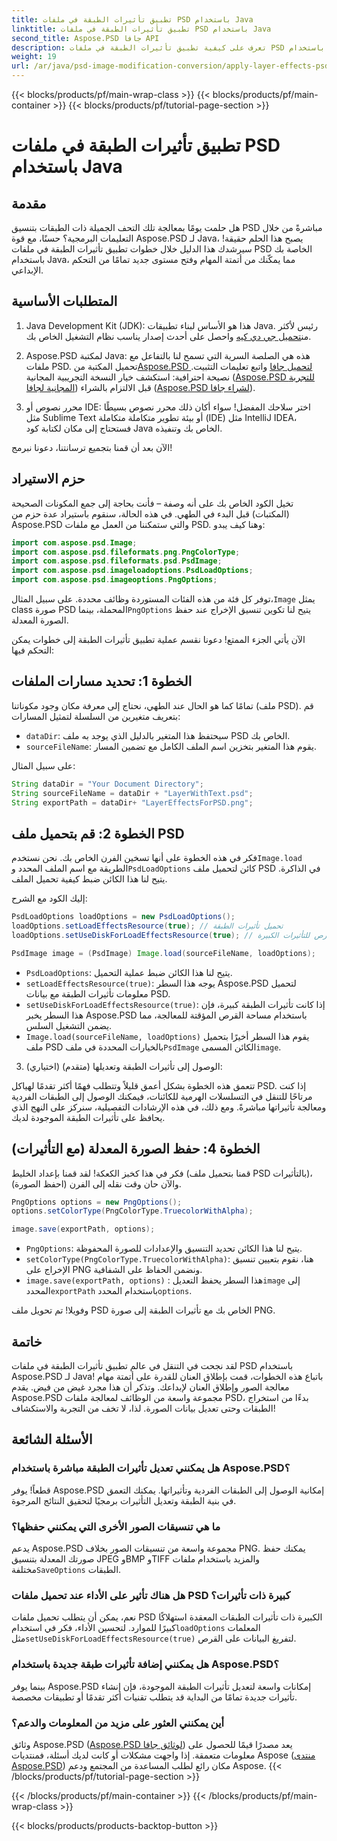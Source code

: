 ```yaml
---
title: تطبيق تأثيرات الطبقة في ملفات PSD باستخدام Java
linktitle: تطبيق تأثيرات الطبقة في ملفات PSD باستخدام Java
second_title: Aspose.PSD جافا API
description: تعرف على كيفية تطبيق تأثيرات الطبقة في ملفات PSD باستخدام Aspose.PSD لـ Java. يغطي هذا البرنامج التعليمي تحميل ملفات PSD والوصول إلى الطبقات وحفظ الصورة المعدلة.
weight: 19
url: /ar/java/psd-image-modification-conversion/apply-layer-effects-psd-files/
---
```


{{< blocks/products/pf/main-wrap-class >}}
{{< blocks/products/pf/main-container >}}
{{< blocks/products/pf/tutorial-page-section >}}

# تطبيق تأثيرات الطبقة في ملفات PSD باستخدام Java

## مقدمة

هل حلمت يومًا بمعالجة تلك التحف الجميلة ذات الطبقات بتنسيق PSD مباشرةً من خلال التعليمات البرمجية؟ حسنًا، مع قوة Aspose.PSD لـ Java، يصبح هذا الحلم حقيقة! سيرشدك هذا الدليل خلال خطوات تطبيق تأثيرات الطبقة في ملفات PSD الخاصة بك باستخدام Java، مما يمكّنك من أتمتة المهام وفتح مستوى جديد تمامًا من التحكم الإبداعي. 

## المتطلبات الأساسية

1.  Java Development Kit (JDK): هذا هو الأساس لبناء تطبيقات Java. رئيس لأكثر من[تحميل جي دي كيه](https://www.oracle.com/java/technologies/javase/downloads/) واحصل على أحدث إصدار يناسب نظام التشغيل الخاص بك.

2.  Aspose.PSD لمكتبة Java: هذه هي الصلصة السرية التي تسمح لنا بالتفاعل مع ملفات PSD. تحميل المكتبة من[Aspose.PSD لتحميل جافا](https://releases.aspose.com/psd/java/) واتبع تعليمات التثبيت. نصيحة احترافية: استكشف خيار النسخة التجريبية المجانية ([Aspose.PSD للتجربة المجانية لجافا](https://releases.aspose.com/)) قبل الالتزام بالشراء ([Aspose.PSD لشراء جافا](https://purchase.aspose.com/buy)).

3. محرر نصوص أو IDE: اختر سلاحك المفضل! سواء أكان ذلك محرر نصوص بسيطًا مثل Sublime Text أو بيئة تطوير متكاملة متكاملة (IDE) مثل IntelliJ IDEA، فستحتاج إلى مكان لكتابة كود Java الخاص بك وتنفيذه.

الآن بعد أن قمنا بتجميع ترسانتنا، دعونا نبرمج!

## حزم الاستيراد

تخيل الكود الخاص بك على أنه وصفة – فأنت بحاجة إلى جمع المكونات الصحيحة (المكتبات) قبل البدء في الطهي. في هذه الحالة، سنقوم باستيراد عدة حزم من Aspose.PSD والتي ستمكننا من العمل مع ملفات PSD. وهنا كيف يبدو:

```java
import com.aspose.psd.Image;
import com.aspose.psd.fileformats.png.PngColorType;
import com.aspose.psd.fileformats.psd.PsdImage;
import com.aspose.psd.imageloadoptions.PsdLoadOptions;
import com.aspose.psd.imageoptions.PngOptions;
```

 توفر كل فئة من هذه الفئات المستوردة وظائف محددة. على سبيل المثال،`Image` يمثل class صورة PSD المحملة، بينما`PngOptions` يتيح لنا تكوين تنسيق الإخراج عند حفظ الصورة المعدلة.

الآن يأتي الجزء الممتع! دعونا نقسم عملية تطبيق تأثيرات الطبقة إلى خطوات يمكن التحكم فيها:

## الخطوة 1: تحديد مسارات الملفات

تمامًا كما هو الحال عند الطهي، نحتاج إلى معرفة مكان وجود مكوناتنا (ملف PSD). قم بتعريف متغيرين من السلسلة لتمثيل المسارات:

- `dataDir`: سيحتفظ هذا المتغير بالدليل الذي يوجد به ملف PSD الخاص بك. 
- `sourceFileName`: يقوم هذا المتغير بتخزين اسم الملف الكامل مع تضمين المسار.

على سبيل المثال:

```java
String dataDir = "Your Document Directory";
String sourceFileName = dataDir + "LayerWithText.psd";
String exportPath = dataDir+ "LayerEffectsForPSD.png";
```

## الخطوة 2: قم بتحميل ملف PSD

 فكر في هذه الخطوة على أنها تسخين الفرن الخاص بك. نحن نستخدم`Image.load` الطريقة مع اسم الملف المحدد و`PsdLoadOptions` كائن لتحميل ملف PSD في الذاكرة. يتيح لنا هذا الكائن ضبط كيفية تحميل الملف.

إليك الكود مع الشرح:

```java
PsdLoadOptions loadOptions = new PsdLoadOptions();
loadOptions.setLoadEffectsResource(true); // تحميل تأثيرات الطبقة
loadOptions.setUseDiskForLoadEffectsResource(true); // استخدم مساحة القرص للتأثيرات الكبيرة

PsdImage image = (PsdImage) Image.load(sourceFileName, loadOptions);
```

- `PsdLoadOptions`: يتيح لنا هذا الكائن ضبط عملية التحميل.
- `setLoadEffectsResource(true)`: يوجه هذا السطر Aspose.PSD لتحميل معلومات تأثيرات الطبقة مع بيانات PSD. 
- `setUseDiskForLoadEffectsResource(true)`: إذا كانت تأثيرات الطبقة كبيرة، فإن هذا السطر يخبر Aspose.PSD باستخدام مساحة القرص المؤقتة للمعالجة، مما يضمن التشغيل السلس.
- `Image.load(sourceFileName, loadOptions)` يقوم هذا السطر أخيرًا بتحميل ملف PSD بالخيارات المحددة في ملف`PsdImage` الكائن المسمى`image`.

3. (اختياري) الوصول إلى تأثيرات الطبقة وتعديلها (متقدم):

تتعمق هذه الخطوة بشكل أعمق قليلاً وتتطلب فهمًا أكثر تقدمًا لهياكل PSD. إذا كنت مرتاحًا للتنقل في التسلسلات الهرمية للكائنات، فيمكنك الوصول إلى الطبقات الفردية ومعالجة تأثيراتها مباشرةً. ومع ذلك، في هذه الإرشادات التفصيلية، سنركز على النهج الذي يحافظ على تأثيرات الطبقة الموجودة لديك.
## الخطوة 4: حفظ الصورة المعدلة (مع التأثيرات)

فكر في هذا كخبز الكعكة! لقد قمنا بإعداد الخليط (قمنا بتحميل ملف PSD بالتأثيرات)، والآن حان وقت نقله إلى الفرن (احفظ الصورة). 

```java
PngOptions options = new PngOptions();
options.setColorType(PngColorType.TruecolorWithAlpha);

image.save(exportPath, options);
```

- `PngOptions`: يتيح لنا هذا الكائن تحديد التنسيق والإعدادات للصورة المحفوظة.
- `setColorType(PngColorType.TruecolorWithAlpha)`: هنا، نقوم بتعيين تنسيق الإخراج على PNG ونضمن الحفاظ على الشفافية.
- `image.save(exportPath, options)` : هذا السطر يحفظ التعديل`image` إلى المحدد`exportPath` باستخدام المحدد`options`.

وفويلا! تم تحويل ملف PSD الخاص بك مع تأثيرات الطبقة إلى صورة PNG.

## خاتمة

لقد نجحت في التنقل في عالم تطبيق تأثيرات الطبقة في ملفات PSD باستخدام Aspose.PSD لـ Java! باتباع هذه الخطوات، قمت بإطلاق العنان للقدرة على أتمتة مهام معالجة الصور وإطلاق العنان لإبداعك. وتذكر أن هذا مجرد غيض من فيض. يقدم Aspose.PSD مجموعة واسعة من الوظائف لمعالجة ملفات PSD، بدءًا من استخراج الطبقات وحتى تعديل بيانات الصورة. لذا، لا تخف من التجربة والاستكشاف!

## الأسئلة الشائعة

### هل يمكنني تعديل تأثيرات الطبقة مباشرة باستخدام Aspose.PSD؟
قطعاً! يوفر Aspose.PSD إمكانية الوصول إلى الطبقات الفردية وتأثيراتها. يمكنك التعمق في بنية الطبقة وتعديل التأثيرات برمجيًا لتحقيق النتائج المرجوة. 

### ما هي تنسيقات الصور الأخرى التي يمكنني حفظها؟
 يدعم Aspose.PSD مجموعة واسعة من تنسيقات الصور بخلاف PNG. يمكنك حفظ صورتك المعدلة بتنسيق JPEG وBMP وTIFF والمزيد باستخدام ملفات مختلفة`SaveOptions` الطبقات.

### هل هناك تأثير على الأداء عند تحميل ملفات PSD كبيرة ذات تأثيرات؟
 نعم، يمكن أن يتطلب تحميل ملفات PSD الكبيرة ذات تأثيرات الطبقات المعقدة استهلاكًا كبيرًا للموارد. لتحسين الأداء، فكر في استخدام`loadOptions` المعلمات مثل`setUseDiskForLoadEffectsResource(true)` لتفريغ البيانات على القرص.

### هل يمكنني إضافة تأثيرات طبقة جديدة باستخدام Aspose.PSD؟
بينما يوفر Aspose.PSD إمكانات واسعة لتعديل تأثيرات الطبقة الموجودة، فإن إنشاء تأثيرات جديدة تمامًا من البداية قد يتطلب تقنيات أكثر تقدمًا أو تطبيقات مخصصة.

### أين يمكنني العثور على مزيد من المعلومات والدعم؟
وثائق Aspose.PSD ([Aspose.PSD لوثائق جافا](https://reference.aspose.com/psd/java/)) يعد مصدرًا قيمًا للحصول على معلومات متعمقة. إذا واجهت مشكلات أو كانت لديك أسئلة، فمنتديات Aspose ([منتدى Aspose.PSD](https://forum.aspose.com/c/psd/34)) مكان رائع لطلب المساعدة من المجتمع ودعم Aspose.
{{< /blocks/products/pf/tutorial-page-section >}}

{{< /blocks/products/pf/main-container >}}
{{< /blocks/products/pf/main-wrap-class >}}

{{< blocks/products/products-backtop-button >}}
